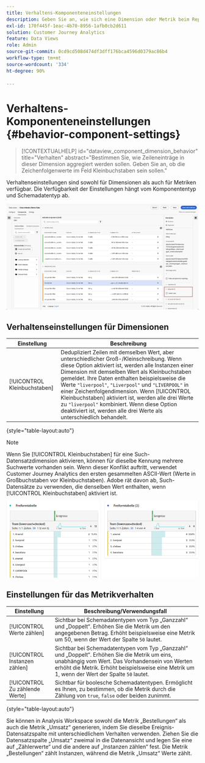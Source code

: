 ```yaml
---
title: Verhaltens-Komponenteneinstellungen
description: Geben Sie an, wie sich eine Dimension oder Metrik beim Reporting verhält.
exl-id: 170f445f-1eac-4b70-8956-1afb0cb2d611
solution: Customer Journey Analytics
feature: Data Views
role: Admin
source-git-commit: 0cd9cd508d474df3dff176bca4596d0379ac86b4
workflow-type: tm+mt
source-wordcount: '334'
ht-degree: 90%

---
```


# Verhaltens-Komponenteneinstellungen {#behavior-component-settings}

<!-- markdownlint-disable MD034 -->

>[!CONTEXTUALHELP]
>id="dataview_component_dimension_behavior"
>title="Verhalten"
>abstract="Bestimmen Sie, wie Zeileneinträge in dieser Dimension aggregiert werden sollen. Geben Sie an, ob die Zeichenfolgenwerte im Feld Kleinbuchstaben sein sollen."

<!-- markdownlint-enable MD034 -->


Verhaltenseinstellungen sind sowohl für Dimensionen als auch für Metriken verfügbar. Die Verfügbarkeit der Einstellungen hängt vom Komponententyp und Schemadatentyp ab.

![Verhaltenseinstellungen](../assets/behavior-settings.png)

## Verhaltenseinstellungen für Dimensionen

| Einstellung | Beschreibung |
| --- | --- |
| [!UICONTROL Kleinbuchstaben] | Dedupliziert Zeilen mit demselben Wert, aber unterschiedlicher Groß-/Kleinschreibung. Wenn diese Option aktiviert ist, werden alle Instanzen einer Dimension mit demselben Wert als Kleinbuchstaben gemeldet. Ihre Daten enthalten beispielsweise die Werte `"liverpool"`, `"Liverpool"` und `"LIVERPOOL"` in einer Zeichenfolgendimension. Wenn [!UICONTROL Kleinbuchstaben] aktiviert ist, werden alle drei Werte zu `"liverpool"` kombiniert. Wenn diese Option deaktiviert ist, werden alle drei Werte als unterschiedlich behandelt. |

{style="table-layout:auto"}

>[!NOTE]
>
>Wenn Sie [!UICONTROL Kleinbuchstaben] für eine Such-Datensatzdimension aktivieren, können für dieselbe Kennung mehrere Suchwerte vorhanden sein. Wenn dieser Konflikt auftritt, verwendet Customer Journey Analytics den ersten gesammelten ASCII-Wert (Werte in Großbuchstaben vor Kleinbuchstaben). Adobe rät davon ab, Such-Datensätze zu verwenden, die denselben Wert enthalten, wenn [!UICONTROL Kleinbuchstaben] aktiviert ist.

![Dimension mit Berücksichtigung von Groß-/Kleinschreibung](../assets/case-sens-workspace.png)

## Einstellungen für das Metrikverhalten

| Einstellung | Beschreibung/Verwendungsfall |
| --- | --- |
| [!UICONTROL Werte zählen] | Sichtbar bei Schemadatentypen vom Typ „Ganzzahl“ und „Doppelt“. Erhöhen Sie die Metrik um den angegebenen Betrag. Erhöht beispielsweise eine Metrik um 50, wenn der Wert der Spalte `50` lautet. |
| [!UICONTROL Instanzen zählen] | Sichtbar bei Schemadatentypen vom Typ „Ganzzahl“ und „Doppelt“. Erhöhen Sie die Metrik um eins, unabhängig vom Wert. Das Vorhandensein von Werten erhöht die Metrik. Erhöht beispielsweise eine Metrik um 1, wenn der Wert der Spalte `50` lautet. |
| [!UICONTROL Zu zählende Werte] | Sichtbar für boolesche Schemadatentypen. Ermöglicht es Ihnen, zu bestimmen, ob die Metrik durch die Zählung von `true`, `false` oder beiden zunimmt. |

{style="table-layout:auto"}

Sie können in Analysis Workspace sowohl die Metrik „Bestellungen“ als auch die Metrik „Umsatz“ generieren, indem Sie dieselbe Ereignis-Datensatzspalte mit unterschiedlichem Verhalten verwenden. Ziehen Sie die Datensatzspalte „Umsatz“ zweimal in die Datenansicht und legen Sie eine auf „Zählerwerte“ und die andere auf „Instanzen zählen“ fest. Die Metrik „Bestellungen“ zählt Instanzen, während die Metrik „Umsatz“ Werte zählt.
